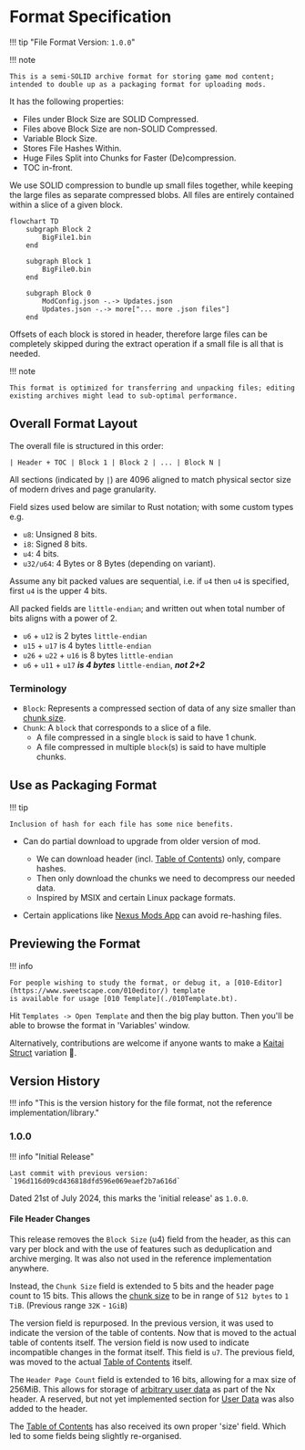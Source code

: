 # Format Specification

!!! tip "File Format Version: `1.0.0`"

!!! note

    This is a semi-SOLID archive format for storing game mod content; intended to double up as a packaging format for uploading mods.

It has the following properties:

- Files under Block Size are SOLID Compressed.
- Files above Block Size are non-SOLID Compressed.
- Variable Block Size.
- Stores File Hashes Within.
- Huge Files Split into Chunks for Faster (De)compression.
- TOC in-front.

We use SOLID compression to bundle up small files together, while keeping the large files as separate compressed blobs.
All files are entirely contained within a slice of a given block.

```mermaid
flowchart TD
    subgraph Block 2
        BigFile1.bin
    end

    subgraph Block 1
        BigFile0.bin
    end

    subgraph Block 0
        ModConfig.json -.-> Updates.json
        Updates.json -.-> more["... more .json files"]
    end
```

Offsets of each block is stored in header, therefore large files can be completely skipped during the extract operation
if a small file is all that is needed.

!!! note

    This format is optimized for transferring and unpacking files; editing existing archives might lead to sub-optimal performance.

## Overall Format Layout

The overall file is structured in this order:

```
| Header + TOC | Block 1 | Block 2 | ... | Block N |
```

All sections (indicated by `|`) are 4096 aligned to match physical sector size of modern drives and page granularity.

Field sizes used below are similar to Rust notation; with some custom types e.g.

- `u8`: Unsigned 8 bits.
- `i8`: Signed 8 bits.
- `u4`: 4 bits.
- `u32/u64`: 4 Bytes or 8 Bytes (depending on variant).

Assume any bit packed values are sequential, i.e. if `u4` then `u4` is specified, first `u4` is the upper 4 bits.

All packed fields are `little-endian`; and written out when total number of bits aligns with a power of 2.

- `u6` + `u12` is 2 bytes `little-endian`
- `u15` + `u17` is 4 bytes `little-endian`
- `u26` + `u22` + `u16` is 8 bytes `little-endian`
- `u6` + `u11` + `u17` ***is 4 bytes*** `little-endian`, ***not 2+2***

### Terminology

- `Block`: Represents a compressed section of data of any size smaller than [chunk size](./File-Header.md#chunk-size).
- `Chunk`: A `block` that corresponds to a slice of a file.
    - A file compressed in a single `block` is said to have 1 chunk.
    - A file compressed in multiple `block`(s) is said to have multiple chunks.

## Use as Packaging Format

!!! tip

    Inclusion of hash for each file has some nice benefits.

- Can do partial download to upgrade from older version of mod.
    - We can download header (incl. [Table of Contents](./Table-Of-Contents.md)) only, compare hashes.
    - Then only download the chunks we need to decompress our needed data.
    - Inspired by MSIX and certain Linux package formats.

- Certain applications like [Nexus Mods App](https://github.com/Nexus-Mods/NexusMods.App) can avoid re-hashing files.

## Previewing the Format

!!! info

    For people wishing to study the format, or debug it, a [010-Editor](https://www.sweetscape.com/010editor/) template
    is available for usage [010 Template](./010Template.bt).

Hit `Templates -> Open Template` and then the big play button.
Then you'll be able to browse the format in 'Variables' window.

Alternatively, contributions are welcome if anyone wants to make a [Kaitai Struct](https://kaitai.io) variation 💜.

## Version History

!!! info "This is the version history for the file format, not the reference implementation/library."

### 1.0.0

!!! info "Initial Release"

    Last commit with previous version: `196d116d09cd436818dfd596e069eaef2b7a616d`

Dated 21st of July 2024, this marks the 'initial release' as `1.0.0`.

#### File Header Changes

This release removes the `Block Size` (u4) field from the header, as this can vary
per block and with the use of features such as deduplication and archive merging.
It was also not used in the reference implementation anywhere.

Instead, the `Chunk Size` field is extended to 5 bits and the header page count to
15 bits. This allows the [chunk size](./File-Header.md#chunk-size) to be in range
of `512 bytes` to `1 TiB`. (Previous range `32K` - `1GiB`)

The version field is repurposed. In the previous version, it was used to indicate
the version of the table of contents. Now that is moved to the actual table
of contents itself. The version field is now used to indicate incompatible changes
in the format itself. This field is `u7`. The previous field, was moved to the actual
[Table of Contents](./Table-Of-Contents.md#version) itself.

The `Header Page Count` field is extended to 16 bits, allowing for a max size of 
256MiB. This allows for storage of [arbitrary user data](./User-Data.md)
as part of the Nx header. A reserved, but not yet implemented section for
[User Data](./User-Data.md) was also added to the header.

The [Table of Contents](./Table-Of-Contents.md) has also received its own proper
'size' field. Which led to some fields being slightly re-organised.
